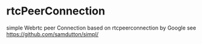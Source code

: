 rtcPeerConnection
=================

simple Webrtc peer Connection based on rtcpeerconnection by Google see https://github.com/samdutton/simpl/
